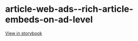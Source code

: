 # article-web-ads--rich-article-embeds-on-ad-level

[View in storybook](https://raw.githack.com/Independent-Digital-News-and-Media-Ltd/indy-pwamp-sb/PR-1433-sb/index.html?path=/story/article-web-ads--rich-article-embeds-on-ad-level)
